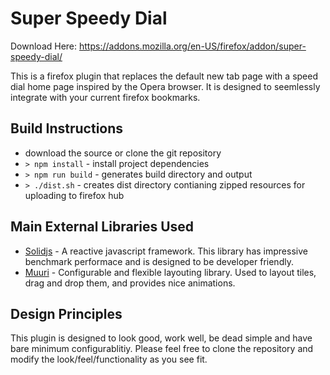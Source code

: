 # Super Speedy Dial

Download Here: https://addons.mozilla.org/en-US/firefox/addon/super-speedy-dial/

This is a firefox plugin that replaces the default new tab page with a speed dial home page inspired by the Opera browser. It is designed to seemlessly integrate with your current firefox bookmarks.

## Build Instructions

- download the source or clone the git repository
- `> npm install` - install project dependencies
- `> npm run build` - generates build directory and output
- `> ./dist.sh` - creates dist directory contianing zipped resources for uploading to firefox hub

## Main External Libraries Used

- [Solidjs](https://www.solidjs.com) - A reactive javascript framework. This library has impressive benchmark performace and is designed to be developer friendly.
- [Muuri](https://muuri.dev/) - Configurable and flexible layouting library. Used to layout tiles, drag and drop them, and provides nice animations.

## Design Principles

This plugin is designed to look good, work well, be dead simple and have bare minimum configurablitiy. Please feel free to clone the repository and modify the look/feel/functionality as you see fit.
